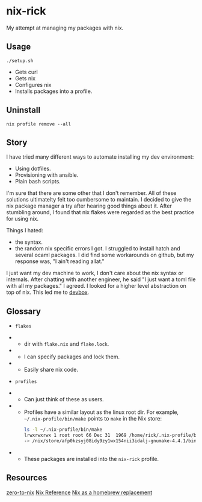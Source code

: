 # nix-rick

My attempt at managing my packages with nix.


## Usage
`./setup.sh`
* Gets curl
* Gets nix
* Configures nix
* Installs packages into a profile.

## Uninstall
```
nix profile remove --all
```

## Story

I have tried many different ways to automate installing my dev environment:
* Using dotfiles.
* Provisioning with ansible.
* Plain bash scripts.

I'm sure that there are some other that I don't remember. All of these solutions 
ultimatelty felt too cumbersome to maintain. I decided to give the nix package manager a try 
after hearing good things about it. After stumbling around, I found that nix flakes were regarded as the best practice for using nix. 

Things I hated:
* the syntax.
* the random nix specific errors I got. I struggled to install hatch and several ocaml packages. I did find some workarounds on github, but my response was, "I ain't reading allat."


I just want my dev machine to work, I don't care about the nix syntax or internals. After chatting with another engineer, he said "I just want a toml file with all my packages."
I agreed. I looked for a higher level abstraction on top of nix. This led me to [devbox](https://github.com/jetify-com/devbox/tree/main).


## Glossary
* `flakes`
* * dir with `flake.nix` and `flake.lock`.
* * I can specify packages and lock them.
* * Easily share nix code.

* `profiles`
* * Can just think of these as users.
* * Profiles have a similar layout as the linux root dir.
    For example, `~/.nix-profile/bin/make` points to `make` in the Nix store:
    ```bash
    ls -l ~/.nix-profile/bin/make 
    lrwxrwxrwx 1 root root 66 Dec 31  1969 /home/rick/.nix-profile/bin/make 
    -> /nix/store/afp0kzsyj08idy9zy1wx154nii3idalj-gnumake-4.4.1/bin/make
    ```

* * These packages are installed into the `nix-rick` profile.

## Resources
[zero-to-nix](https://zero-to-nix.com)
[Nix Reference](https://nixos.org/manual/nix/stable/)
[Nix as a homebrew replacement](https://sandstorm.de/de/blog/post/my-first-steps-with-nix-on-mac-osx-as-homebrew-replacement.html)

